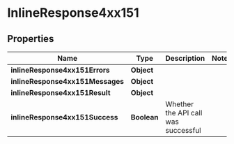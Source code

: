 # InlineResponse4xx151

## Properties
Name | Type | Description | Notes
------------ | ------------- | ------------- | -------------
**inlineResponse4xx151Errors** | **Object** |  | 
**inlineResponse4xx151Messages** | **Object** |  | 
**inlineResponse4xx151Result** | **Object** |  | 
**inlineResponse4xx151Success** | **Boolean** | Whether the API call was successful | 

